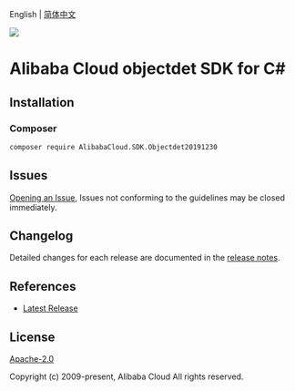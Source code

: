 English | [简体中文](README-CN.md)

![](https://aliyunsdk-pages.alicdn.com/icons/AlibabaCloud.svg)

# Alibaba Cloud objectdet SDK for C#

## Installation

### Composer

```bash
composer require AlibabaCloud.SDK.Objectdet20191230
```

## Issues

[Opening an Issue](https://github.com/aliyun/alibabacloud-csharp-sdk/issues/new), Issues not conforming to the guidelines may be closed immediately.

## Changelog

Detailed changes for each release are documented in the [release notes](./ChangeLog.md).

## References

* [Latest Release](https://github.com/aliyun/alibabacloud-csharp-sdk/)

## License

[Apache-2.0](http://www.apache.org/licenses/LICENSE-2.0)

Copyright (c) 2009-present, Alibaba Cloud All rights reserved.
